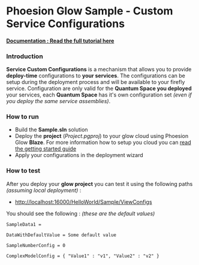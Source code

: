 # Phoesion Glow Sample - Custom Service Configurations


#### [Documentation : Read the full tutorial here](https://glow-docs.phoesion.com/articles/Tutorials_Custom_Configurations.html)


### Introduction
**Service Custom Configurations** is a mechanism that allows you to provide **deploy-time** configurations to **your services**.
The configurations can be setup during the deployment process and will be available to your firefly service.
Configuration are only valid for the **Quantum Space you deployed** your services, each **Quantum Space** has it's own configuration set *(even if you deploy the same service assemblies)*.


### How to run
- Build the **Sample.sln** solution
- Deploy the **project** (*Project.pgproj*) to your glow cloud using Phoesion Glow **Blaze**. For more information how to setup you cloud you can [read the getting started guide](https://glow-docs.phoesion.com/articles/Getting_Started_DevMachine_Setup.html)
- Apply your configurations in the deployment wizard


### How to test
After you deploy your **glow project** you can test it using the following paths *(assuming local deployment)* :

- [http://localhost:16000/HelloWorld/Sample/ViewConfigs]() 

You should see the following :  *(these are the default values)*

``` 
SampleData1 = 

DataWithDefaultValue = Some default value

SampleNumberConfig = 0

ComplexModelConfig = { "Value1" : "v1", "Value2" : "v2" }
```

